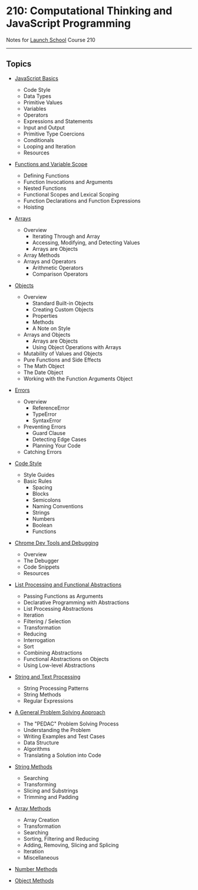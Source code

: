 # 210: Computational Thinking and JavaScript Programming

Notes for [Launch School](https://launchschool.com/) Course 210


--------

## Topics

  * [JavaScript Basics](js_basics.md)
    * Code Style
    * Data Types
    * Primitive Values
    * Variables
    * Operators
    * Expressions and Statements
    * Input and Output
    * Primitive Type Coercions
    * Conditionals
    * Looping and Iteration
    * Resources

  * [Functions and Variable Scope](functions_and_variable_scope.md)
    * Defining Functions
    * Function Invocations and Arguments
    * Nested Functions
    * Functional Scopes and Lexical Scoping
    * Function Declarations and Function Expressions
    * Hoisting

  * [Arrays](arrays.md)
    * Overview
      * Iterating Through and Array
      * Accessing, Modifying, and Detecting Values
      * Arrays are Objects
    * Array Methods
    * Arrays and Operators
      * Arithmetic Operators
      * Comparison Operators

  * [Objects](objects.md)
    * Overview
      * Standard Built-in Objects
      * Creating Custom Objects
      * Properties
      * Methods
      * A Note on Style
    * Arrays and Objects
      * Arrays are Objects
      * Using Object Operations with Arrays
    * Mutability of Values and Objects
    * Pure Functions and Side Effects
    * The Math Object
    * The Date Object
    * Working with the Function Arguments Object

  * [Errors](errors.md)
    * Overview
      * ReferenceError
      * TypeError
      * SyntaxError
    * Preventing Errors
      * Guard Clause
      * Detecting Edge Cases
      * Planning Your Code
    * Catching Errors

  * [Code Style](js_coding_styles.md)
    * Style Guides
    * Basic Rules
      * Spacing
      * Blocks
      * Semicolons
      * Naming Conventions
      * Strings
      * Numbers
      * Boolean
      * Functions

  * [Chrome Dev Tools and Debugging](chrome_dev_tools.md)
    * Overview
    * The Debugger
    * Code Snippets
    * Resources

  * [List Processing and Functional Abstractions](list_processing_functional_abstractions.md)
    * Passing Functions as Arguments
    * Declarative Programming with Abstractions
    * List Processing Abstractions
    * Iteration
    * Filtering / Selection
    * Transformation
    * Reducing
    * Interrogation
    * Sort
    * Combining Abstractions
    * Functional Abstractions on Objects
    * Using Low-level Abstractions

  * [String and Text Processing](string_and_text_processing.md)
    * String Processing Patterns
    * String Methods
    * Regular Expressions

  * [A General Problem Solving Approach](general_problem_solving_approach.md)
    * The "PEDAC" Problem Solving Process
    * Understanding the Problem
    * Writing Examples and Test Cases
    * Data Structure
    * Algorithms
    * Translating a Solution into Code

  * [String Methods](string_methods.md)
    * Searching
    * Transforming
    * Slicing and Substrings
    * Trimming and Padding

  * [Array Methods](array_methods.md)
    * Array Creation
    * Transformation
    * Searching
    * Sorting, Filtering and Reducing
    * Adding, Removing, Slicing and Splicing
    * Iteration
    * Miscellaneous

  * [Number Methods](number_methods.md)
  
  * [Object Methods](object_methods.md)
